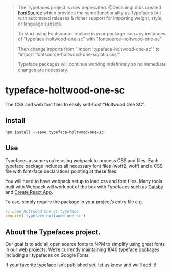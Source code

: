 >The Typefaces project is now deprecated. @DecliningLotus created
[FontSource](https://github.com/fontsource/fontsource) which provides the
same functionality as Typefaces but with automated releases & richer
support for importing weight, style, or language subsets.
>
>To start using Fontsource, replace in your package.json any instances of
"typeface-holtwood-one-sc" with "fontsource-holtwood-one-sc"
>
> Then change imports from "import 'typeface-holtwood-one-sc'" to "import 'fontsource-holtwood-one-sc/latin.css'"
>
>Typeface packages will continue working indefinitely so no immediate
>changes are necessary.

# typeface-holtwood-one-sc

The CSS and web font files to easily self-host “Holtwood One SC”.

## Install

`npm install --save typeface-holtwood-one-sc`

## Use

Typefaces assume you’re using webpack to process CSS and files. Each typeface
package includes all necessary font files (woff2, woff) and a CSS file with
font-face declarations pointing at these files.

You will need to have webpack setup to load css and font files. Many tools built
with Webpack will work out of the box with Typefaces such as [Gatsby](https://github.com/gatsbyjs/gatsby)
and [Create React App](https://github.com/facebookincubator/create-react-app).

To use, simply require the package in your project’s entry file e.g.

```javascript
// Load Holtwood One SC typeface
require('typeface-holtwood-one-sc')
```

## About the Typefaces project.

Our goal is to add all open source fonts to NPM to simplify using great fonts in
our web projects. We’re currently maintaining 1040 typeface packages
including all typefaces on Google Fonts.

If your favorite typeface isn’t published yet, [let us know](https://github.com/KyleAMathews/typefaces)
and we’ll add it!
